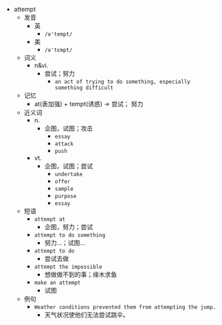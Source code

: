 - attempt
  - 发音
    - 英
      - `/ə'tempt/`
    - 美
      - `/ə'tɛmpt/`
  - 词义
    - n&vi.
      - 尝试；努力
        - `an act of trying to do something, especially something difficult`
  - 记忆
    - at(表加强) + tempt(诱惑) → 尝试； 努力
  - 近义词
    - n.
      - 企图，试图；攻击
        - `essay`
        - `attack`
        - `push`
    - vt.
      - 企图，试图；尝试
        - `undertake`
        - `offer`
        - `sample`
        - `purpose`
        - `essay`
  - 短语
    - `attempt at`
      - 企图，努力；尝试 
    - `attempt to do something`
      - 努力...；试图... 
    - `attempt to do`
      - 尝试去做 
    - `attempt the impossible`
      - 想做做不到的事；缘木求鱼 
    - `make an attempt`
      - 试图 
  - 例句
    - `Weather conditions prevented them from attempting the jump.`
      - 天气状况使他们无法尝试跳伞。

